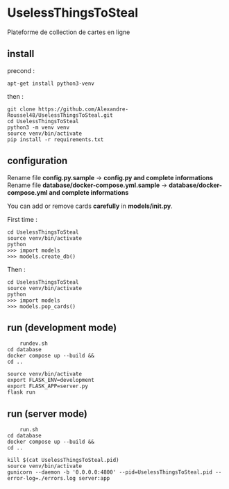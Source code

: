 # UselessThingsToSteal

Plateforme de collection de cartes en ligne

## install

precond :

```
apt-get install python3-venv
```

then :

```
git clone https://github.com/Alexandre-Roussel48/UselessThingsToSteal.git
cd UselessThingsToSteal
python3 -m venv venv
source venv/bin/activate
pip install -r requirements.txt
```

## configuration

Rename file **config.py.sample** -> **config.py and complete informations**
Rename file **database/docker-compose.yml.sample** -> **database/docker-compose.yml and complete informations**

You can add or remove cards **carefully** in **models/__init__.py**.

First time :

```
cd UselessThingsToSteal
source venv/bin/activate
python
>>> import models
>>> models.create_db()
```

Then :

```
cd UselessThingsToSteal
source venv/bin/activate
python
>>> import models
>>> models.pop_cards()
```

## run (development mode)

```
	rundev.sh
cd database
docker compose up --build &&
cd ..

source venv/bin/activate
export FLASK_ENV=development
export FLASK_APP=server.py
flask run
```

## run (server mode)

```
	run.sh
cd database
docker compose up --build &&
cd ..

kill $(cat UselessThingsToSteal.pid)
source venv/bin/activate
gunicorn --daemon -b '0.0.0.0:4800' --pid=UselessThingsToSteal.pid --error-log=./errors.log server:app
```